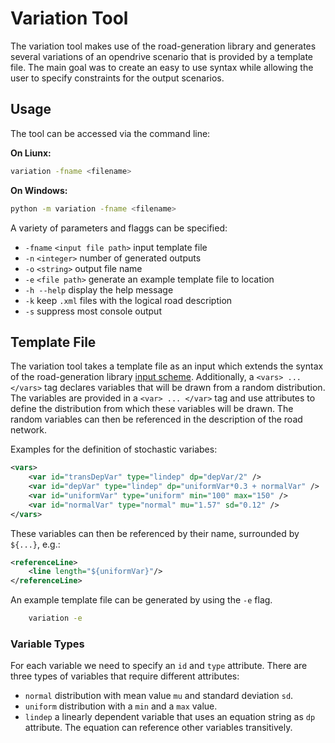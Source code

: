 # Variation Tool

The variation tool makes use of the road-generation library and generates several variations of an opendrive scenario that is provided by a template file. The main goal was to create an easy to use syntax while allowing the user to specify constraints for the output scenarios.

## Usage

The tool can be accessed via the command line:

__On Liunx:__

```bash
variation -fname <filename> 
```

__On Windows:__

```bash
python -m variation -fname <filename> 
```

A variety of parameters and flaggs can be specified:

- `-fname` `<input file path>` input template file
- `-n` `<integer>` number of generated outputs
- `-o` `<string>` output file name
- `-e` `<file path>` generate an example template file to location 
- `-h --help` display the help message
- `-k` keep `.xml` files with the logical road description
- `-s` suppress most console output

## Template File

The variation tool takes a template file as an input which extends the syntax of the road-generation library [input scheme](../xml/input.xsd). Additionally, a `<vars> ... </vars>` tag declares variables that will be drawn from a random distribution. The variables are provided in a `<var> ... </var>` tag and use attributes to define the distribution from which these variables will be drawn. The random variables can then be referenced in the description of the road network.

Examples for the definition of stochastic variabes:

```xml
<vars>
    <var id="transDepVar" type="lindep" dp="depVar/2" /> 
    <var id="depVar" type="lindep" dp="uniformVar*0.3 + normalVar" />        
    <var id="uniformVar" type="uniform" min="100" max="150" />        
    <var id="normalVar" type="normal" mu="1.57" sd="0.12" />     
</vars>
```

These variables can then be referenced by their name, surrounded by `${...}`, e.g.:

```xml
<referenceLine>
    <line length="${uniformVar}"/>
</referenceLine>
```

An example template file can be generated by using the `-e` flag.

```bash
    variation -e
```

### Variable Types

For each variable we need to specify an `id` and `type` attribute. There are three types of variables that require different attributes:

- `normal` distribution with mean value `mu` and standard deviation `sd`.
- `uniform` distribution with a `min` and a `max` value.
- `lindep` a linearly dependent variable that uses an equation string as `dp` attribute. The equation can reference other variables transitively.
